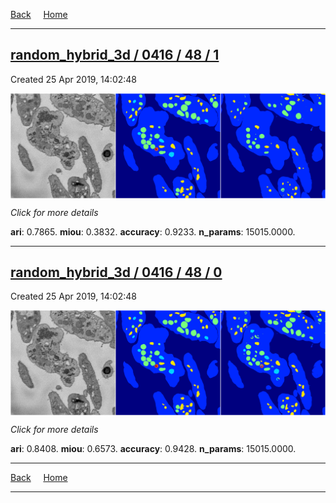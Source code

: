 
[Back](..)&nbsp;&nbsp;&nbsp;&nbsp;&nbsp;[Home](https://leapmanlab.github.io/snapshots)

---

<div class="summary"><a href="1"><h2>random_hybrid_3d / 0416 / 48 / 1</h2></a><p>Created 25 Apr 2019, 14:02:48
</p><a href="1"><img src="1/media/summary.png" align="center"></a><p>
<i>Click for more details</i>
</p></div>

**ari**: 0.7865. **miou**: 0.3832. **accuracy**: 0.9233. **n_params**: 15015.0000. 

---

<div class="summary"><a href="0"><h2>random_hybrid_3d / 0416 / 48 / 0</h2></a><p>Created 25 Apr 2019, 14:02:48
</p><a href="0"><img src="0/media/summary.png" align="center"></a><p>
<i>Click for more details</i>
</p></div>

**ari**: 0.8408. **miou**: 0.6573. **accuracy**: 0.9428. **n_params**: 15015.0000. 

---

[Back](..)&nbsp;&nbsp;&nbsp;&nbsp;&nbsp;[Home](https://leapmanlab.github.io/snapshots)

---